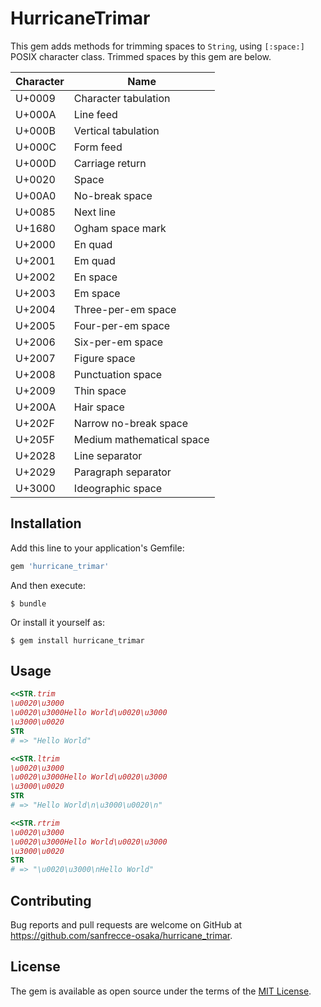 # HurricaneTrimar

This gem adds methods for trimming spaces to `String`, using `[:space:]` POSIX character class.
Trimmed spaces by this gem are below.

|Character|Name|
|---|---|
|U+0009|Character tabulation|
|U+000A|Line feed|
|U+000B|Vertical tabulation|
|U+000C|Form feed|
|U+000D|Carriage return|
|U+0020|Space|
|U+00A0|No-break space|
|U+0085|Next line|
|U+1680|Ogham space mark|
|U+2000|En quad|
|U+2001|Em quad|
|U+2002|En space|
|U+2003|Em space|
|U+2004|Three-per-em space|
|U+2005|Four-per-em space|
|U+2006|Six-per-em space|
|U+2007|Figure space|
|U+2008|Punctuation space|
|U+2009|Thin space|
|U+200A|Hair space|
|U+202F|Narrow no-break space|
|U+205F|Medium mathematical space|
|U+2028|Line separator|
|U+2029|Paragraph separator|
|U+3000|Ideographic space|
    
## Installation

Add this line to your application's Gemfile:

```ruby
gem 'hurricane_trimar'
```

And then execute:

    $ bundle

Or install it yourself as:

    $ gem install hurricane_trimar

## Usage

```ruby
<<STR.trim
\u0020\u3000
\u0020\u3000Hello World\u0020\u3000
\u3000\u0020
STR
# => "Hello World"

<<STR.ltrim
\u0020\u3000
\u0020\u3000Hello World\u0020\u3000
\u3000\u0020
STR
# => "Hello World\n\u3000\u0020\n"

<<STR.rtrim
\u0020\u3000
\u0020\u3000Hello World\u0020\u3000
\u3000\u0020
STR
# => "\u0020\u3000\nHello World" 
```

## Contributing

Bug reports and pull requests are welcome on GitHub at https://github.com/sanfrecce-osaka/hurricane_trimar.

## License

The gem is available as open source under the terms of the [MIT License](https://opensource.org/licenses/MIT).
